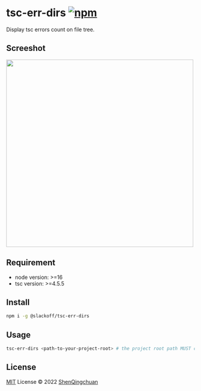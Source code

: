 # tsc-err-dirs [![npm](https://img.shields.io/npm/v/@slackoff/tsc-err-dirs.svg)](https://npmjs.com/package/@slackoff/tsc-err-dirs)

Display tsc errors count on file tree.

## Screeshot

<image src="https://user-images.githubusercontent.com/46062972/189839240-7dea5b1f-eb0b-41cc-b65f-5ea96f4cde4b.png" width="500" />

## Requirement

- node version: >=16
- tsc version: >=4.5.5

## Install

```bash
npm i -g @slackoff/tsc-err-dirs
```

## Usage

```bash
tsc-err-dirs <path-to-your-project-root> # the project root path MUST contains `tsconfig.json`
```

## License

[MIT](./LICENSE) License © 2022 [ShenQingchuan](https://github.com/ShenQingchuan)
